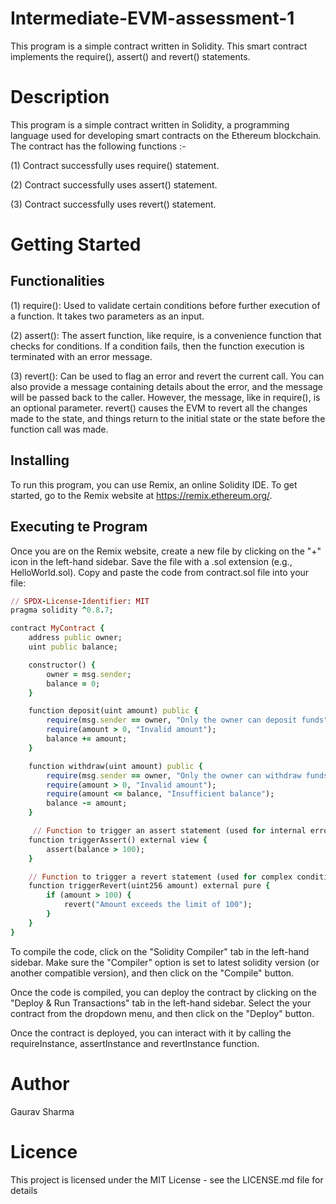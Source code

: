 # Intermediate-EVM-assessment-1
This program is a simple contract written in Solidity. This smart contract implements the require(), assert() and revert() statements.

# Description
This program is a simple contract written in Solidity, a programming language used for developing smart contracts on the Ethereum blockchain. The contract has the following functions :-

(1) Contract successfully uses require() statement. 

(2) Contract successfully uses assert() statement.

(3) Contract successfully uses revert() statement.

# Getting Started
## Functionalities
(1) require(): Used to validate certain conditions before further execution of a function. It takes two parameters as an input.

(2) assert(): The assert function, like require, is a convenience function that checks for conditions. If a condition fails, then the function execution is terminated with an error message.

(3) revert(): Can be used to flag an error and revert the current call. You can also provide a message containing details about the error, and the message will be passed back to the caller. However, the message, like in require(), is an optional parameter. revert() causes the EVM to revert all the changes made to the state, and things return to the initial state or the state before the function call was made.

## Installing
To run this program, you can use Remix, an online Solidity IDE. To get started, go to the Remix website at https://remix.ethereum.org/.

## Executing te Program
Once you are on the Remix website, create a new file by clicking on the "+" icon in the left-hand sidebar. Save the file with a .sol extension (e.g., HelloWorld.sol). Copy and paste the code from contract.sol file into your file:
```ruby
// SPDX-License-Identifier: MIT
pragma solidity ^0.8.7;

contract MyContract {
    address public owner;
    uint public balance;

    constructor() {
        owner = msg.sender;
        balance = 0;
    }

    function deposit(uint amount) public {
        require(msg.sender == owner, "Only the owner can deposit funds");
        require(amount > 0, "Invalid amount");
        balance += amount;
    }

    function withdraw(uint amount) public {
        require(msg.sender == owner, "Only the owner can withdraw funds");
        require(amount > 0, "Invalid amount");
        require(amount <= balance, "Insufficient balance");
        balance -= amount;
    }

     // Function to trigger an assert statement (used for internal errors)
    function triggerAssert() external view {
        assert(balance > 100);
    }

    // Function to trigger a revert statement (used for complex conditions)
    function triggerRevert(uint256 amount) external pure {
        if (amount > 100) {
            revert("Amount exceeds the limit of 100");
        }
    }
}
```

To compile the code, click on the "Solidity Compiler" tab in the left-hand sidebar. Make sure the "Compiler" option is set to latest solidity version (or another compatible version), and then click on the "Compile" button.

Once the code is compiled, you can deploy the contract by clicking on the "Deploy & Run Transactions" tab in the left-hand sidebar. Select the your contract from the dropdown menu, and then click on the "Deploy" button.

Once the contract is deployed, you can interact with it by calling the requireInstance, assertInstance and revertInstance function.

# Author
Gaurav Sharma

# Licence
This project is licensed under the MIT License - see the LICENSE.md file for details
